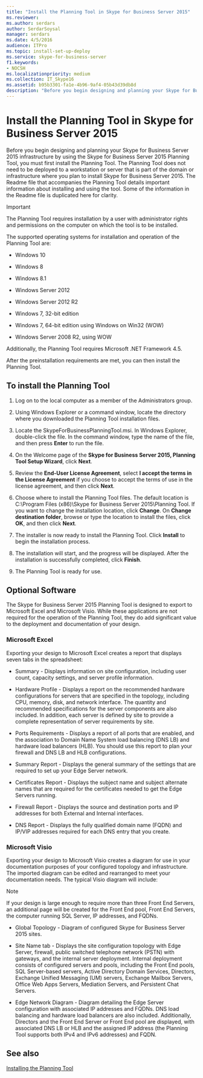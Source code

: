 ```yaml
---
title: "Install the Planning Tool in Skype for Business Server 2015"
ms.reviewer: 
ms.author: serdars
author: SerdarSoysal
manager: serdars
ms.date: 4/5/2016
audience: ITPro
ms.topic: install-set-up-deploy
ms.service: skype-for-business-server
f1.keywords:
- NOCSH
ms.localizationpriority: medium
ms.collection: IT_Skype16
ms.assetid: b95b3301-fa1e-4b96-9af4-05b43d39db8d
description: "Before you begin designing and planning your Skype for Business Server 2015 infrastructure by using the Skype for Business Server 2015 Planning Tool, you must first install the Planning Tool. The Planning Tool does not need to be deployed to a workstation or server that is part of the domain or infrastructure where you plan to install Skype for Business Server 2015. The Readme file that accompanies the Planning Tool details important information about installing and using the tool. Some of the information in the Readme file is duplicated here for clarity."
---
```


# Install the Planning Tool in Skype for Business Server 2015

Before you begin designing and planning your Skype for Business Server 2015 infrastructure by using the Skype for Business Server 2015 Planning Tool, you must first install the Planning Tool. The Planning Tool does not need to be deployed to a workstation or server that is part of the domain or infrastructure where you plan to install Skype for Business Server 2015. The Readme file that accompanies the Planning Tool details important information about installing and using the tool. Some of the information in the Readme file is duplicated here for clarity.

> [!IMPORTANT]
> The Planning Tool requires installation by a user with administrator rights and permissions on the computer on which the tool is to be installed.

The supported operating systems for installation and operation of the Planning Tool are:

- Windows 10

- Windows 8

- Windows 8.1

- Windows Server 2012

- Windows Server 2012 R2

- Windows 7, 32-bit edition

- Windows 7, 64-bit edition using Windows on Win32 (WOW)

- Windows Server 2008 R2, using WOW

Additionally, the Planning Tool requires Microsoft .NET Framework 4.5.

After the preinstallation requirements are met, you can then install the Planning Tool.



## To install the Planning Tool

1. Log on to the local computer as a member of the Administrators group.

2. Using Windows Explorer or a command window, locate the directory where you downloaded the Planning Tool installation files.

3. Locate the SkypeForBusinessPlanningTool.msi. In Windows Explorer, double-click the file. In the command window, type the name of the file, and then press **Enter** to run the file.

4. On the Welcome page of the **Skype for Business Server 2015, Planning Tool Setup Wizard**, click **Next**.

5. Review the **End-User License Agreement**, select **I accept the terms in the License Agreement** if you choose to accept the terms of use in the license agreement, and then click **Next**.

6. Choose where to install the Planning Tool files. The default location is C:\Program Files (x86)\Skype for Business Server 2015\Planning Tool. If you want to change the installation location, click **Change**. On **Change destination folder**, browse or type the location to install the files, click **OK**, and then click **Next**.

7. The installer is now ready to install the Planning Tool. Click **Install** to begin the installation process.

8. The installation will start, and the progress will be displayed. After the installation is successfully completed, click **Finish**.

9. The Planning Tool is ready for use.

## Optional Software
<a name="Optional_Software"> </a>

The Skype for Business Server 2015 Planning Tool is designed to export to Microsoft Excel and Microsoft Visio. While these applications are not required for the operation of the Planning Tool, they do add significant value to the deployment and documentation of your design.

### Microsoft Excel

Exporting your design to Microsoft Excel creates a report that displays seven tabs in the spreadsheet:

- Summary - Displays information on site configuration, including user count, capacity settings, and server profile information.

- Hardware Profile - Displays a report on the recommended hardware configurations for servers that are specified in the topology, including CPU, memory, disk, and network interface. The quantity and recommended specifications for the server components are also included. In addition, each server is defined by site to provide a complete representation of server requirements by site.

- Ports Requirements - Displays a report of all ports that are enabled, and the association to Domain Name System load balancing (DNS LB) and hardware load balancers (HLB). You should use this report to plan your firewall and DNS LB and HLB configurations.

- Summary Report - Displays the general summary of the settings that are required to set up your Edge Server network.

- Certificates Report - Displays the subject name and subject alternate names that are required for the certificates needed to get the Edge Servers running.

- Firewall Report - Displays the source and destination ports and IP addresses for both External and Internal interfaces.

- DNS Report - Displays the fully qualified domain name (FQDN) and IP/VIP addresses required for each DNS entry that you create.

### Microsoft Visio

Exporting your design to Microsoft Visio creates a diagram for use in your documentation purposes of your configured topology and infrastructure. The imported diagram can be edited and rearranged to meet your documentation needs. The typical Visio diagram will include:

> [!NOTE]
> If your design is large enough to require more than three Front End Servers, an additional page will be created for the Front End pool, Front End Servers, the computer running SQL Server, IP addresses, and FQDNs.

- Global Topology - Diagram of configured Skype for Business Server 2015 sites.

- Site Name tab - Displays the site configuration topology with Edge Server, firewall, public switched telephone network (PSTN) with gateways, and the internal server deployment. Internal deployment consists of configured servers and pools, including the Front End pools, SQL Server-based servers, Active Directory Domain Services, Directors, Exchange Unified Messaging (UM) servers, Exchange Mailbox Servers, Office Web Apps Servers, Mediation Servers, and Persistent Chat Servers.

- Edge Network Diagram - Diagram detailing the Edge Server configuration with associated IP addresses and FQDNs. DNS load balancing and hardware load balancers are also included. Additionally, Directors and the Front End Server or Front End pool are displayed, with associated DNS LB or HLB and the assigned IP address (the Planning Tool supports both IPv4 and IPv6 addresses) and FQDN.

## See also
<a name="Optional_Software"> </a>

[Installing the Planning Tool](/previous-versions/office/lync-server-2013/lync-server-2013-installing-the-planning-tool)